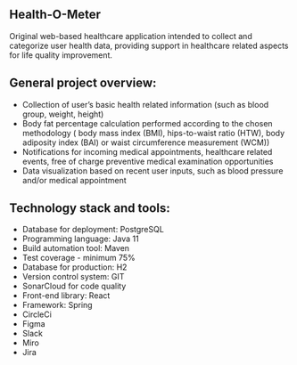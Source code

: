## Health-O-Meter
Original web-based healthcare application intended to collect and categorize user health data, 
providing support in healthcare related aspects for life quality improvement.

## General project overview:
* Collection of user’s basic health related information (such as blood group, weight, height)
* Body fat percentage calculation performed according to the chosen methodology (
  body mass index (BMI), hips-to-waist ratio (HTW), body adiposity index (BAI) or waist circumference measurement (WCM))
* Notifications for incoming medical appointments, healthcare related events, free of charge preventive medical examination opportunities
* Data visualization based on recent user inputs, such as blood pressure and/or medical appointment

## Technology stack and tools:
* Database for deployment: PostgreSQL
* Programming language: Java 11
* Build automation tool: Maven
* Test coverage - minimum 75%
* Database for production: H2
* Version control system: GIT
* SonarCloud for code quality
* Front-end library: React
* Framework: Spring
* CircleCi
* Figma
* Slack
* Miro
* Jira
